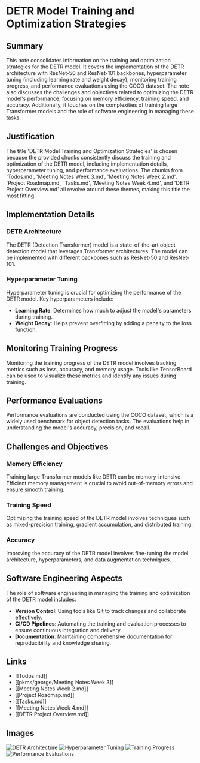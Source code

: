 # DETR Model Training and Optimization Strategies

## Summary
This note consolidates information on the training and optimization strategies for the DETR model. It covers the implementation of the DETR architecture with ResNet-50 and ResNet-101 backbones, hyperparameter tuning (including learning rate and weight decay), monitoring training progress, and performance evaluations using the COCO dataset. The note also discusses the challenges and objectives related to optimizing the DETR model's performance, focusing on memory efficiency, training speed, and accuracy. Additionally, it touches on the complexities of training large Transformer models and the role of software engineering in managing these tasks.

## Justification
The title 'DETR Model Training and Optimization Strategies' is chosen because the provided chunks consistently discuss the training and optimization of the DETR model, including implementation details, hyperparameter tuning, and performance evaluations. The chunks from 'Todos.md', 'Meeting Notes Week 3.md', 'Meeting Notes Week 2.md', 'Project Roadmap.md', 'Tasks.md', 'Meeting Notes Week 4.md', and 'DETR Project Overview.md' all revolve around these themes, making this title the most fitting.

## Implementation Details

### DETR Architecture
The DETR (Detection Transformer) model is a state-of-the-art object detection model that leverages Transformer architectures. The model can be implemented with different backbones such as ResNet-50 and ResNet-101.

### Hyperparameter Tuning
Hyperparameter tuning is crucial for optimizing the performance of the DETR model. Key hyperparameters include:
- **Learning Rate**: Determines how much to adjust the model's parameters during training.
- **Weight Decay**: Helps prevent overfitting by adding a penalty to the loss function.

## Monitoring Training Progress
Monitoring the training progress of the DETR model involves tracking metrics such as loss, accuracy, and memory usage. Tools like TensorBoard can be used to visualize these metrics and identify any issues during training.

## Performance Evaluations
Performance evaluations are conducted using the COCO dataset, which is a widely used benchmark for object detection tasks. The evaluations help in understanding the model's accuracy, precision, and recall.

## Challenges and Objectives

### Memory Efficiency
Training large Transformer models like DETR can be memory-intensive. Efficient memory management is crucial to avoid out-of-memory errors and ensure smooth training.

### Training Speed
Optimizing the training speed of the DETR model involves techniques such as mixed-precision training, gradient accumulation, and distributed training.

### Accuracy
Improving the accuracy of the DETR model involves fine-tuning the model architecture, hyperparameters, and data augmentation techniques.

## Software Engineering Aspects
The role of software engineering in managing the training and optimization of the DETR model includes:
- **Version Control**: Using tools like Git to track changes and collaborate effectively.
- **CI/CD Pipelines**: Automating the training and evaluation processes to ensure continuous integration and delivery.
- **Documentation**: Maintaining comprehensive documentation for reproducibility and knowledge sharing.

## Links
- [[Todos.md]]
- [[pkms/george/Meeting Notes Week 3]]
- [[Meeting Notes Week 2.md]]
- [[Project Roadmap.md]]
- [[Tasks.md]]
- [[Meeting Notes Week 4.md]]
- [[DETR Project Overview.md]]

## Images
![DETR Architecture](DETR_Architecture.png)
![Hyperparameter Tuning](Hyperparameter_Tuning.png)
![Training Progress](Training_Progress.png)
![Performance Evaluations](Performance_Evaluations.png)
